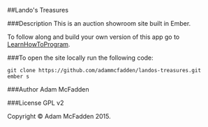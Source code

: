 ##Lando's Treasures

###Description
This is an auction showroom site built in Ember.

To follow along and build your own version of this app go to <a href="https://www.learnhowtoprogram.com/lessons/auction-catalogue-wednesday-thursday-choice-1" target="#">LearnHowToProgram</a>.

###To open the site locally run the following code:

```
git clone https://github.com/adammcfadden/landos-treasures.git
ember s
```

###Author
Adam McFadden

###License
GPL v2

Copyright &copy; Adam McFadden 2015.
